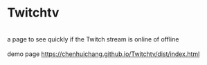 # Twitchtv
<br>a page to see quickly if the Twitch stream is online of offline
<br>
<br>demo page
https://chenhuichang.github.io/Twitchtv/dist/index.html
